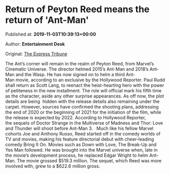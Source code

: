 
# Return of Peyton Reed means the return of 'Ant-Man'

Published at: **2019-11-03T10:39:13+00:00**

Author: **Entertainment Desk**

Original: [The Express Tribune](https://tribune.com.pk/story/2092765/4-return-peyton-reed-means-return-ant-man/)

The Ant’s corner will remain in the realm of Peyton Reed, from Marvel’s Cinematic Universe. The director helmed 2015’s Ant-Man and 2018’s Ant-Man and the Wasp. He has now signed on to helm a third Ant-Man movie, according to an exclusive by the Hollywood Reporter.
Paul Rudd shall return as Scott Lang, to reenact the heist-hearting hero with the power of petiteness in the new installment. The role will official mark his fifth time as the character, aside any other surprise appearances.
As off now, the plot details are being  hidden with the release details also remaining under the carpet.
However, sources have confirmed the shooting plans, addressing the end of 2020 or the beginning of 2021 for the initiation of the film, while the release is expected by 2022.
According to Hollywood Reporter, the sequels of Doctor Strange in the Multiverse of Madness and Thor: Love and Thunder will shoot before Ant-Man 3.  
Much like his fellow Marvel cohorts Joe and Anthony Russo, Reed started off in the comedy worlds of TV and movies, making his feature directorial debut with cheer-leading comedy Bring It On. Movies such as Down with Love, The Break-Up and Yes Man followed.
He was brought into the Marvel universe when, late in the movie’s development process, he replaced Edgar Wright to helm Ant-Man. The movie grossed $519.3 million. The sequel, which Reed was more involved with, grew to a $622.6 million gross.
